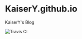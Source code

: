 # KaiserY.github.io
KaiserY's Blog

![Travis CI](https://travis-ci.org/KaiserY/KaiserY.github.io.svg)
